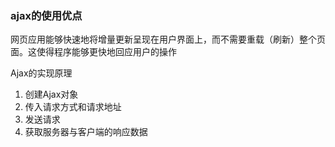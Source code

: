 ### ajax的使用优点
网页应用能够快速地将增量更新呈现在用户界面上，而不需要重载（刷新）整个页面。这使得程序能够更快地回应用户的操作

Ajax的实现原理
1. 创建Ajax对象
2. 传入请求方式和请求地址
3. 发送请求
4. 获取服务器与客户端的响应数据